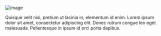 ![image](/assets/items/pages/images/2.jpg)

Quisque velit nisi, pretium ut lacinia in, elementum id enim. Lorem ipsum dolor sit amet, consectetur adipiscing elit. Donec rutrum congue leo eget malesuada. Pellentesque in ipsum id orci porta dapibus.
